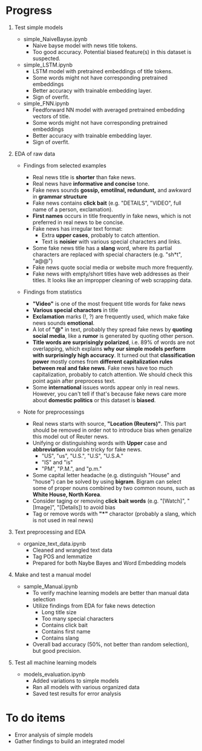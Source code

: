 # Progress

1. Test simple models
    - simple_NaiveBayse.ipynb 
        - Naive bayse model with news title tokens. 
        - Too good accuracy. Potential biased feature(s) in this dataset is suspected.
    - simple_LSTM.ipynb
        - LSTM model with pretrained embeddings of title tokens. 
        - Some words might not have corresponding pretrained embeddings
        - Better accuracy with trainable embedding layer.
        - Sign of overfit.
    - simple_FNN.ipynb
        - Feedforward NN model with averaged pretrained embedding vectors of title. 
        - Some words might not have corresponding pretrained embeddings
        - Better accuracy with trainable embedding layer.
        - Sign of overfit.

2. EDA of raw data
    - Findings from selected examples
        - Real news title is **shorter** than fake news.
        - Real news have **informative and concise** tone.
        - Fake news sounds **gossip, emotilnal, redundunt,** and awkward in **grammar structure**
        - Fake news contains **click bait** (e.g. "DETAILS", "VIDEO", full name of a person, exclamation).
        - **First names** occurs in title frequently in fake news, which is not preferred in real news to be concise. 
        - Fake news has irregular text format:
            - Extra **upper cases**, probably to catch attention.
            - Text is **noisier** with various special characters and links.
        - Some fake news title has a **slang** word, where its partial characters are replaced with special characters (e.g. "sh\*t", "a@@")
        - Fake news quote social media or website much more frequently.
        - Fake news with empty/short titles have web addresses as their titles. It looks like an impropper cleaning of web scrapping data.
        
    - Findings from statistics
        - **"Video"** is one of the most frequent title words for fake news
        - **Various special charactors** in title
        - **Exclamation** marks (!, ?) are frequently used, which make fake news sounds **emotional**.
        - A lot of **"@"** in text, probably they spread fake news by **quoting social media**, like a **rumor** is generated by quoting other person.
        - **Title words are surprisingly polarized**, i.e. 89% of words are not overlapping, which explains **why our simple models perform with surprisingly high accuracy**. It turned out that **classification power** mostly comes from **different capitalization rules between real and fake news**. Fake news have too much capitalization, probably to catch attention. We should check this point again after preprocess text.
        - Some **international** issues words appear only in real news. However, you can't tell if that's because fake news care more about **domestic politics** or this dataset is **biased**.

    
    - Note for preprocessings
        - Real news starts with source, **"Location (Reuters)"**. This part should be removed in order not to introduce bias when genalize this model out of Reuter news.
        - Unifying or distinguishing words with **Upper** case and **abbreviation** would be tricky for fake news.
            - "US", "us", "U.S.", "U.S", "U.S.A."
            - "IS" and "is"
            - "PM", "P.M.", and "p.m."
        - Some capital letter headache (e.g. distinguish "House" and "house") can be solved by using **bigram**. Bigram can select some of proper nouns combined by two common nouns, such as **White House, North Korea**. 
        - Consider taging or removing **click bait words** (e.g. "[Watch]", "[Image]", "[Details]) to avoid bias
        - Tag or remove words with **"\*"** charactor (probably a slang, which is not used in real news)
        
3. Text preprocessing and EDA
    - organize_text_data.ipynb
        - Cleaned and wrangled text data
        - Tag POS and lemmatize
        - Prepared for both Naybe Bayes and Word Embedding models
        
4. Make and test a manual model
    - sample_Manual.ipynb
        - To verify machine learning models are better than manual data selection
        - Utilize findings from EDA for fake news detection
            - Long title size
            - Too many special characters
            - Contains click bait
            - Contains first name
            - Contains slang
        - Overall bad accuracy (50%, not better than random selection), but good precision.
    
5. Test all machine learning models
    - models_evaluation.ipynb
        - Added variations to simple models
        - Ran all models with various organized data
        - Saved test results for error analysis




# To do items
- Error analysis of simple models
- Gather findings to build an integrated model